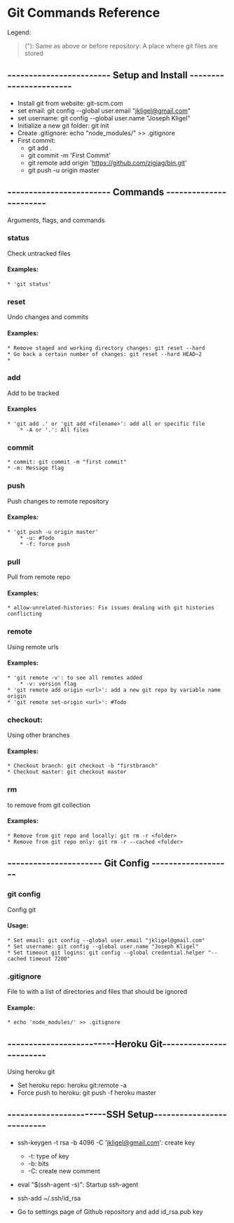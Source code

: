 # Git Commands Reference
Legend:
>("): Same as above or before
>repository: A place where git files are stored

## ------------------------ Setup and Install -----------------------

* Install git from website: git-scm.com
* set email: git config --global user.email "jkligel@gmail.com"
* set username: git config --global user.name "Joseph Kligel"
* Initialize a new git folder: git init
* Create .gitignore: echo "node_modules/" >> .gitignore
* First commit: 
	* git add .
	* git commit -m 'First Commit'
	* git remote add origin 'https://github.com/zigjag/bin.git'
	* git push -u origin master 

## ------------------------ Commands -----------------------
Arguments, flags, and commands

### status
Check untracked files
#### Examples:
	* 'git status'

### reset
Undo changes and commits
#### Examples:
	* Remove staged and working directory changes: git reset --hard
	* Go back a certain number of changes: git reset --hard HEAD~2
	* 

### add
Add to be tracked	
#### Examples
	* 'git add .' or 'git add <filename>': add all or specific file
		* -A or '.': All files
	
### commit
	* commit: git commit -m "first commit"
	* -m: Message flag

### push
Push changes to remote repository
#### Examples:
	* 'git push -u origin master'
		* -u: #Todo
		* -f: force push

### pull
Pull from remote repo
#### Examples:
	* allow-unrelated-histories: Fix issues dealing with git histories conflicting

### remote
Using remote urls
#### Examples:
	* 'git remote -v': to see all remotes added
		* -v: version flag
	* 'git remote add origin <url>': add a new git repo by variable name origin
	* 'git remote set-origin <url>': #Todo

### checkout:	
Using other branches
#### Examples:
	* Checkout branch: git checkout -b "firstbranch"
	* Checkout master: git checkout master

### rm	
to remove from git collection
#### Examples:
	* Remove from git repo and locally: git rm -r <folder>
	* Remove from git repo only: git rm -r --cached <folder>

## ---------------------- Git Config -------------------

### git config
Config git
#### Usage:
	* Set email: git config --global user.email "jkligel@gmail.com"
	* Set username: git config --global user.name "Joseph Kligel"
	* Set timeout git logins: git config --global credential.helper "--cached timeout 7200"

### .gitignore
File to with a list of directories and files that should be ignored
#### Example:
	* echo 'node_modules/' >> .gitignore

## -------------------------Heroku Git------------------------
Using heroku git

* Set heroku repo: heroku git:remote -a <project>
* Force push to heroku: git push -f heroku master

## -----------------------SSH Setup--------------------------

* ssh-keygen -t rsa -b 4096 -C 'jkligel@gmail.com': create key
	* -t: type of key
	* -b: bits
	* -C: create new comment

* eval "$(ssh-agent -s)": Startup ssh-agent
* ssh-add ~/.ssh/id_rsa
* Go to settings page of Github repository and add id_rsa.pub key  

